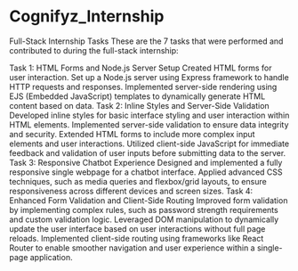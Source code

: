 # Cognifyz_Internship
Full-Stack Internship Tasks
These are the 7 tasks that were performed and contributed to during the full-stack internship:

Task 1: HTML Forms and Node.js Server Setup
Created HTML forms for user interaction.
Set up a Node.js server using Express framework to handle HTTP requests and responses.
Implemented server-side rendering using EJS (Embedded JavaScript) templates to dynamically generate HTML content based on data.
Task 2: Inline Styles and Server-Side Validation
Developed inline styles for basic interface styling and user interaction within HTML elements.
Implemented server-side validation to ensure data integrity and security.
Extended HTML forms to include more complex input elements and user interactions.
Utilized client-side JavaScript for immediate feedback and validation of user inputs before submitting data to the server.
Task 3: Responsive Chatbot Experience
Designed and implemented a fully responsive single webpage for a chatbot interface.
Applied advanced CSS techniques, such as media queries and flexbox/grid layouts, to ensure responsiveness across different devices and screen sizes.
Task 4: Enhanced Form Validation and Client-Side Routing
Improved form validation by implementing complex rules, such as password strength requirements and custom validation logic.
Leveraged DOM manipulation to dynamically update the user interface based on user interactions without full page reloads.
Implemented client-side routing using frameworks like React Router to enable smoother navigation and user experience within a single-page application.
